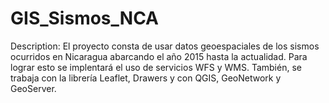 # GIS_Sismos_NCA

Description: El proyecto consta de usar datos geoespaciales de los sismos ocurridos en Nicaragua abarcando el año 2015 hasta la actualidad. Para lograr esto se implentará el uso de servicios WFS y WMS. También, se trabaja con la librería Leaflet, Drawers y con QGIS, GeoNetwork y GeoServer.

